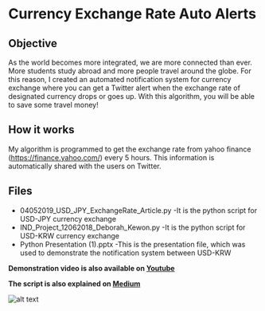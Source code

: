 # Currency Exchange Rate Auto Alerts 

## Objective
As the world becomes more integrated, we are more connected than ever. More students study abroad and more people travel around the globe. 
For this reason, I created an automated notification system for currency exchange where you can get a Twitter alert when the exchange rate of designated currency drops or goes up.
With this algorithm, you will be able to save some travel money!

## How it works
My algorithm is programmed to get the exchange rate from yahoo finance (https://finance.yahoo.com/) every 5 hours. This information is automatically shared with the users on Twitter.  

## Files 
- 04052019_USD_JPY_ExchangeRate_Article.py
     -It is the python script for USD-JPY currency exchange
- IND_Project_12062018_Deborah_Kewon.py
     -It is the python script for USD-KRW currency exchange
- Python Presentation (1).pptx
     -This is the presentation file, which was used to demonstrate the notification system between USD-KRW 


**Demonstration video is also available on [Youtube](https://www.youtube.com/watch?v=yloR4F8q-xk)**

**The script is also explained on [Medium](https://towardsdatascience.com/how-to-get-twitter-notifications-on-currency-exchange-rate-web-scraping-and-automation-94a7eb240d60)**


![alt text](https://miro.medium.com/max/1400/1*Qhxa0wqlNJ47D40XVcwJmQ.png)
